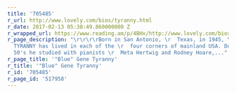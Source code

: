 ```yaml
---
title: '705485'
r_url: http://www.lovely.com/bios/tyranny.html
r_date: 2017-02-13 05:38:49.860000000 Z
r_wrapped_url: https://www.reading.am/p/4BHx/http://www.lovely.com/bios/tyranny.html
r_page_description: "\r\r\r\rBorn in San Antonio, \r  Texas, in 1945, \"BLUE\" GENE
  TYRANNY has lived in each of the \r  four corners of mainland USA. During the late
  50's he studied with pianists \r  Meta Hertwig and Rodney Hoare,..."
r_page_title: '"Blue" Gene Tyranny'
r_title: '"Blue" Gene Tyranny'
r_id: '705485'
r_page_id: '517958'
---
```


